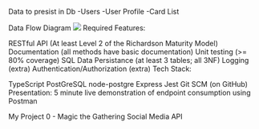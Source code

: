 Data to presist in Db
-Users
-User Profile 
-Card List

Data Flow Diagram 
![](https://www.lucidchart.com/invitations/accept/0170a1f5-d054-40cc-a8bd-8dbedfa218ee)
Required Features:

RESTful API (At least Level 2 of the Richardson Maturity Model)
Documentation (all methods have basic documentation)
Unit testing (>= 80% coverage)
SQL Data Persistance (at least 3 tables; all 3NF)
Logging (extra)
Authentication/Authorization (extra)
Tech Stack:

TypeScript
PostGreSQL
node-postgre
Express
Jest
Git SCM (on GitHub)
Presentation: 5 minute live demonstration of endpoint consumption using Postman

My Project 0 - Magic the Gathering Social Media API
